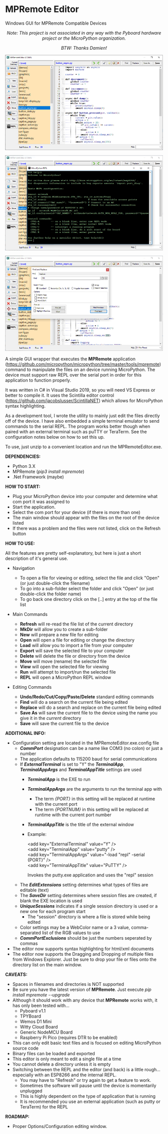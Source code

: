 # MPRemote Editor
Windows GUI for MPRemote Compatible Devices

<p align="center">
  <i>Note: This project is not associated in any way with the Pyboard hardware project or the MicroPython organization.</i>
</p>
<p align="center">
  <i>BTW: Thanks Damien!</i>
</p>

<p align="center">
  <img src="https://github.com/joewez/MPRemoteEditor/blob/main/main.png" alt="Screenshot"/>
</p>
<p align="center">
  <img src="https://github.com/joewez/MPRemoteEditor/blob/main/repl.png" alt="REPL Screenshot"/>
</p>
<p align="center">
  <img src="https://github.com/joewez/MPRemoteEditor/blob/main/find.png" alt="Find Screenshot"/>
</p>

A simple GUI wrapper that executes the <b>MPRemote</b> application (https://github.com/micropython/micropython/tree/master/tools/mpremote) command to manipulate the files on an device running MicroPython.  The device must support raw REPL over the serial port in order for this application to function properly.

It was written in C# in Visual Studio 2019, so you will need VS Express or better to compile it.  It uses the Scintilla editor control (https://github.com/jacobslusser/ScintillaNET) which allows for MicroPython syntax highlighting.

As a development tool, I wrote the utility to mainly just edit the files directly off of the device.  I have also embedded a simple terminal emulator to send commands to the serial REPL.  The program works better though when paired with an external terminal such as puTTY or TeraTerm.  See the configuration notes below on how to set this up.
  
To use, just unzip to a convenient location and run the MPRemoteEditor.exe. 

<b>DEPENDENCIES:</b> 

- Python 3.X
- MPRemote  (<i>pip3 install mpremote</i>)
- .Net Framework (maybe)

<b>HOW TO START:</b>

- Plug your MicroPython device into your computer and determine what com port it was assigned to
- Start the application.
- Select the com port for your device (if there is more than one)
- The main window should appear with the files on the root of the device listed
- If there was a problem and the files were not listed, click on the Refresh button
  
<b>HOW TO USE:</b>

All the features are pretty self-explanatory, but here is just a short description of it's general use.

- Navigation
  - To open a file for viewing or editing, select the file and click "Open" (or just double-click the filename)
  - To go into a sub-folder select the folder and click "Open" (or just double-click the folder name)
  - To go back one directory click on the [..] entry at the top of the file list
    
- Main Commands
  - <b>Refresh</b> will re-read the file list of the current directory
  - <b>MkDir</b> will allow you to create a sub-folder
  - <b>New</b> will prepare a new file for editing
  - <b>Open</b> will open a file for editing or change the directory
  - <b>Load</b> will allow you to import a file from your computer
  - <b>Export</b> will save the selected file to your computer
  - <b>Delete</b> will delete the file or directory from the device
  - <b>Move</b> will move (rename) the selected file
  - <b>View</b> will open the selected file for viewing
  - <b>Run</b> will attempt to import/run the selected file
  - <b>REPL</b> will open a MicroPython REPL window
  
- Editing Commands
  - <b>Undo/Redo/Cut/Copy/Paste/Delete</b> standard editing commands
  - <b>Find</b> will do a search on the current file being edited
  - <b>Replace</b> will do a search and replace on the current file being edited
  - <b>Save As</b> will save the current file to the device using the name you give it in the <i>current</i> directory
  - <b>Save</b> will save the current file to the device

<b>ADDITIONAL INFO:</b>

- Configuration setting are located in the MPRemoteEditor.exe.config file
  - <b><i>CommPort</i></b> designation can be a name like COM3 (no colon) or just a number
  - The application defaults to 115200 baud for serial communications
  - If <b><i>ExternalTerminal</i></b> is set to "Y" the <b><i>TerminalApp</i></b>, <b><i>TerminalAppArgs</i></b> and 
    <b><i>TerminalAppTitle</i></b> settings are used
    - <b><i>TerminalApp</i></b> is the EXE to run
    - <b><i>TerminalAppArgs</i></b> are the arguments to run the terminal app with
      - The term <i>{PORT}</i> in this setting will be replaced at runtime with the current port
      - The term <i>{PORTNUM}</i> in this setting will be replaced at runtime with the current port number
    - <b><i>TerminalAppTitle</i></b> is the title of the external window
    - Example:

        <p>	
        &lt;add key="ExternalTerminal" value="Y" /&gt;<br />
        &lt;add key="TerminalApp" value="putty" /&gt;<br />
        &lt;add key="TerminalAppArgs" value="-load &quot;repl&quot; -serial {PORT}" /&gt;<br />
        &lt;add key="TerminalAppTitle" value="PuTTY" /&gt;<br />	
        </p>
        
        Invokes the putty.exe application and uses the "repl" session
  - The <b><i>EditExtensions</i></b> setting determines what types of files are editable (text)
  - The <b><i>SaveDir</i></b> setting determines where session files are created, if blank the EXE location is used
  - <b><i>UniqueSessions</i></b> indicates if a single session directory is used or a new one for each program start
    - The "session" directory is where a file is stored while being edited
  - Color settings may be a WebColor name or a 3 value, comma-separated list of the RGB values to use
  - <b><i>CommPortExclusions</i></b> should be just the numbers seperated by commas
- The editor now supports syntax highlighting for html/xml documents
- The editor now supports the Dragging and Dropping of multiple files from Windows Explorer. Just be sure to drop your
  file or files onto the directory list on the main window.


<b>CAVEATS:</b>

- Spaces in filenames and directories is NOT supported
- Be sure you have the latest version of <b>MPRemote</b>. Just execute <i>pip install mpremote --upgrade</i>
- Although it should work with any device that <b>MPRemote</b> works with, it has only been tested with...
    - Pyboard v1.1
    - TPYBoard
    - Wemos D1 Mini
    - Witty Cloud Board 
    - Generic NodeMCU Board
    - Raspberry Pi Pico (requires DTR to be enabled)
- This can only edit basic text files and is focused on editing MicroPython source code
- Binary files can be loaded and exported
- This editor is only meant to edit a single file at a time
- You cannot delete a directory unless it is empty
- Switching between the REPL and the editor (and back) is a little rough... especially with an ESP8266 and the internal REPL.  
    - You may have to "Refresh" or try again to get a feature to work.
    - Sometimes the software will pause until the device is momentarily unplugged
    - This is highly dependent on the type of application that is running
	- It is recommended you use an external application (such as putty or TeraTerm) for the REPL

<b>ROADMAP:</b>

- Proper Options/Configuration editing window.
